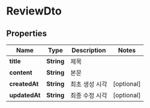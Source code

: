 
# ReviewDto

## Properties
Name | Type | Description | Notes
------------ | ------------- | ------------- | -------------
**title** | **String** | 제목 | 
**content** | **String** | 본문 | 
**createdAt** | **String** | 최초 생성 시각 |  [optional]
**updatedAt** | **String** | 최종 수정 시각 |  [optional]



